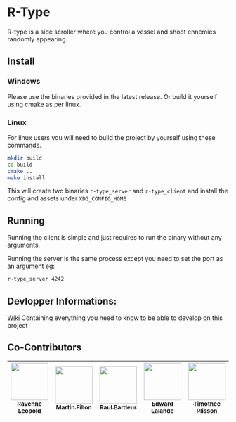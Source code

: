 # R-Type

R-type is a side scroller where you control a vessel and shoot ennemies randomly appearing.

## Install

### Windows

Please use the binaries provided in the latest release. Or build it yourself using cmake as per linux.

### Linux

For linux users you will need to build the project by yourself using these commands.

```sh
mkdir build
cd build
cmake ..
make install
```

This will create two binaries `r-type_server` and `r-type_client` and install the config and assets under `XDG_CONFIG_HOME`

## Running

Running the client is simple and just requires to run the binary without any arguments.

Running the server is the same process except you need to set the port as an argument eg:

```sh
r-type_server 4242
```

## Devlopper Informations:

[Wiki](https://shimmer-shell-9d5.notion.site/10bcb71207cb80168e4ce5b06213eca4?v=67fe20e0cfec4c6cb69a95ce4eef6b8c) Containing everything you need to know to be able to develop on this project

## Co-Contributors

| [<img src="https://avatars.githubusercontent.com/u/77391472?v=4" width=85><br><sub>Ravenne Leopold</sub>](https://github.com/Ravriely) | [<img src="https://avatars.githubusercontent.com/u/114775771?v=4" width=85><br><sub>Martin Fillon</sub>](https://github.com/MartinFillon) | [<img src="https://avatars.githubusercontent.com/u/114899301?v=4" width=85><br><sub>Paul Bardeur</sub>](https://github.com/paulbardeur) | [<img src="https://avatars.githubusercontent.com/u/114470214?v=4" width=85><br><sub>Edward Lalande</sub>](https://github.com/edward-lalande) | [<img src="https://avatars.githubusercontent.com/u/91876984?v=4" width=85><br><sub>Timothee Plisson</sub>](https://github.com/timotheeplisson) |
| :------------------------------------------------------------------------------------------------------------------------------------: | :---------------------------------------------------------------------------------------------------------------------------------------: | :-------------------------------------------------------------------------------------------------------------------------------------: | :------------------------------------------------------------------------------------------------------------------------------------------: | :--------------------------------------------------------------------------------------------------------------------------------------------: |

